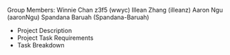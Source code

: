 Group Members:
Winnie Chan z3f5 (wwyc)
Illean Zhang (illeanz)
Aaron Ngu (aaronNgu)
Spandana Baruah (Spandana-Baruah)


* Project Description
* Project Task Requirements
* Task Breakdown

